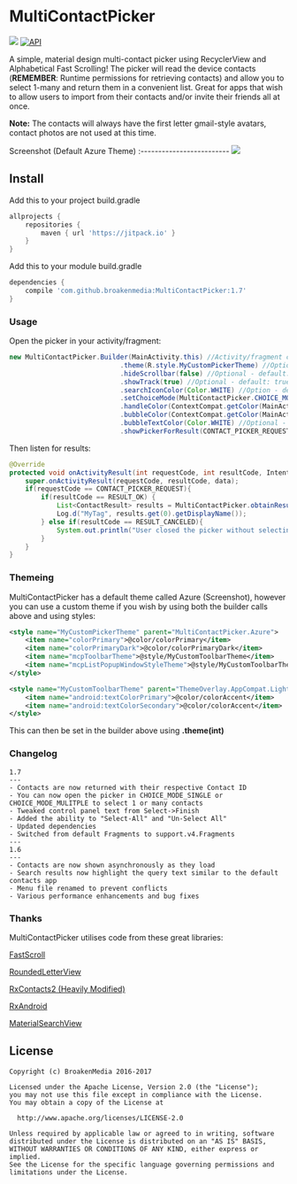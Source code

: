 # MultiContactPicker

[![](https://img.shields.io/badge/license-Apache%20License%202.0-blue.svg)](https://www.apache.org/licenses/LICENSE-2.0.html)
<a target="_blank" href="https://developer.android.com/reference/android/os/Build.VERSION_CODES.html#JELLY_BEAN"><img src="https://img.shields.io/badge/API-16%2B-blue.svg?style=flat" alt="API" /></a> 

A simple, material design multi-contact picker using RecyclerView and Alphabetical Fast Scrolling! The picker will read the device contacts (**REMEMBER**: Runtime permissions for retrieving contacts) and allow you to select 1-many and return them in a convenient list. Great for apps that wish to allow users to import from their contacts and/or invite their friends all at once.

**Note:** The contacts will always have the first letter gmail-style avatars, contact photos are not used at this time.


Screenshot (Default Azure Theme)
:-------------------------
![](https://i.imgur.com/4U7Fg8w.png)


## Install

Add this to your project build.gradle
``` gradle
allprojects {
    repositories {
        maven { url 'https://jitpack.io' }
    }
}
```

Add this to your module build.gradle

``` gradle
dependencies {
    compile 'com.github.broakenmedia:MultiContactPicker:1.7'
}
```
### Usage

Open the picker in your activity/fragment:

```java
new MultiContactPicker.Builder(MainActivity.this) //Activity/fragment context
                            .theme(R.style.MyCustomPickerTheme) //Optional - default: MultiContactPicker.Azure
                            .hideScrollbar(false) //Optional - default: false
                            .showTrack(true) //Optional - default: true
                            .searchIconColor(Color.WHITE) //Option - default: White
                            .setChoiceMode(MultiContactPicker.CHOICE_MODE_MULTIPLE) //Optional - default: CHOICE_MODE_MULTIPLE
                            .handleColor(ContextCompat.getColor(MainActivity.this, R.color.colorPrimary)) //Optional - default: Azure Blue
                            .bubbleColor(ContextCompat.getColor(MainActivity.this, R.color.colorPrimary)) //Optional - default: Azure Blue
                            .bubbleTextColor(Color.WHITE) //Optional - default: White
                            .showPickerForResult(CONTACT_PICKER_REQUEST);
```

Then listen for results:

```java
@Override
protected void onActivityResult(int requestCode, int resultCode, Intent data) {
    super.onActivityResult(requestCode, resultCode, data);
    if(requestCode == CONTACT_PICKER_REQUEST){
        if(resultCode == RESULT_OK) {
            List<ContactResult> results = MultiContactPicker.obtainResult(data);
            Log.d("MyTag", results.get(0).getDisplayName());
        } else if(resultCode == RESULT_CANCELED){
            System.out.println("User closed the picker without selecting items.");
        }
    }
}
```

### Themeing
MultiContactPicker has a default theme called Azure (Screenshot), however you can use a custom theme if you wish by using both the builder calls above and using styles:

```xml
<style name="MyCustomPickerTheme" parent="MultiContactPicker.Azure">
    <item name="colorPrimary">@color/colorPrimary</item>
    <item name="colorPrimaryDark">@color/colorPrimaryDark</item>
    <item name="mcpToolbarTheme">@style/MyCustomToolbarTheme</item>
    <item name="mcpListPopupWindowStyleTheme">@style/MyCustomToolbarTheme</item>
</style>

<style name="MyCustomToolbarTheme" parent="ThemeOverlay.AppCompat.Light">
    <item name="android:textColorPrimary">@color/colorAccent</item>
    <item name="android:textColorSecondary">@color/colorAccent</item>
</style>
```

This can then be set in the builder above using **.theme(int)**

### Changelog

```
1.7
---
- Contacts are now returned with their respective Contact ID
- You can now open the picker in CHOICE_MODE_SINGLE or CHOICE_MODE_MULITPLE to select 1 or many contacts
- Tweaked control panel text from Select->Finish
- Added the ability to "Select-All" and "Un-Select All"
- Updated dependencies
- Switched from default Fragments to support.v4.Fragments 
---
1.6
---
- Contacts are now shown asynchronously as they load
- Search results now highlight the query text similar to the default contacts app
- Menu file renamed to prevent conflicts
- Various performance enhancements and bug fixes
```

### Thanks
MultiContactPicker utilises code from these great libraries:

[FastScroll](https://github.com/L4Digital/FastScroll)

[RoundedLetterView](https://github.com/pavlospt/RoundedLetterView)

[RxContacts2 (Heavily Modified)](https://github.com/mirrajabi/rx-contacts2)

[RxAndroid](https://github.com/ReactiveX/RxAndroid)

[MaterialSearchView](https://github.com/MiguelCatalan/MaterialSearchView)


## License

```
Copyright (c) BroakenMedia 2016-2017

Licensed under the Apache License, Version 2.0 (the "License");
you may not use this file except in compliance with the License.
You may obtain a copy of the License at

  http://www.apache.org/licenses/LICENSE-2.0

Unless required by applicable law or agreed to in writing, software
distributed under the License is distributed on an "AS IS" BASIS,
WITHOUT WARRANTIES OR CONDITIONS OF ANY KIND, either express or implied.
See the License for the specific language governing permissions and
limitations under the License.
```
